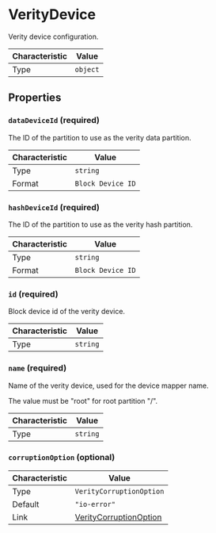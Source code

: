 <!-- THIS FILE IS AUTOMATICALLY GENERATED BY DOCBUILDER, DO NOT EDIT MANUALLY! -->

# VerityDevice

Verity device configuration.

| Characteristic | Value    |
| -------------- | -------- |
| Type           | `object` |

## Properties

### `dataDeviceId` **<span>(required)</span>**

The ID of the partition to use as the verity data partition.

| Characteristic | Value             |
| -------------- | ----------------- |
| Type           | `string`          |
| Format         | `Block Device ID` |

### `hashDeviceId` **<span>(required)</span>**

The ID of the partition to use as the verity hash partition.

| Characteristic | Value             |
| -------------- | ----------------- |
| Type           | `string`          |
| Format         | `Block Device ID` |

### `id` **<span>(required)</span>**

Block device id of the verity device.

| Characteristic | Value    |
| -------------- | -------- |
| Type           | `string` |

### `name` **<span>(required)</span>**

Name of the verity device, used for the device mapper name.

The value must be "root" for root partition "/".

| Characteristic | Value    |
| -------------- | -------- |
| Type           | `string` |

### `corruptionOption` (optional)

| Characteristic | Value                                                 |
| -------------- | ----------------------------------------------------- |
| Type           | `VerityCorruptionOption`                              |
| Default        | `"io-error"`                                          |
| Link           | [VerityCorruptionOption](./VerityCorruptionOption.md) |

